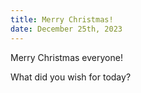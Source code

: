 ```yaml
---
title: Merry Christmas!
date: December 25th, 2023
---
```


Merry Christmas everyone!

What did you wish for today?